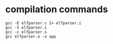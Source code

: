# compilation commands 
```
gcc -E elfparser.c 1> elfparser.i
gcc -S elfparser.i
gcc -c elfparser.s
gcc elfparser.o -o app
```
